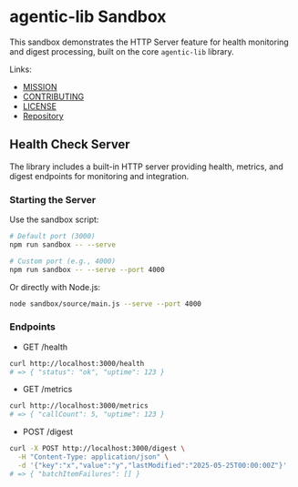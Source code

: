 # agentic-lib Sandbox

This sandbox demonstrates the HTTP Server feature for health monitoring and digest processing, built on the core `agentic-lib` library.

Links:
- [MISSION](./MISSION.md)
- [CONTRIBUTING](../CONTRIBUTING.md)
- [LICENSE](../LICENSE.md)
- [Repository](https://github.com/xn-intenton-z2a/agentic-lib)

## Health Check Server

The library includes a built-in HTTP server providing health, metrics, and digest endpoints for monitoring and integration.

### Starting the Server

Use the sandbox script:

```bash
# Default port (3000)
npm run sandbox -- --serve

# Custom port (e.g., 4000)
npm run sandbox -- --serve --port 4000
```

Or directly with Node.js:

```bash
node sandbox/source/main.js --serve --port 4000
```

### Endpoints

- GET /health

```bash
curl http://localhost:3000/health
# => { "status": "ok", "uptime": 123 }
```

- GET /metrics

```bash
curl http://localhost:3000/metrics
# => { "callCount": 5, "uptime": 123 }
```

- POST /digest

```bash
curl -X POST http://localhost:3000/digest \
  -H "Content-Type: application/json" \
  -d '{"key":"x","value":"y","lastModified":"2025-05-25T00:00:00Z"}'
# => { "batchItemFailures": [] }
```

